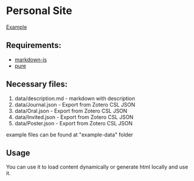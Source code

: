 Personal Site
=============

[Example](http://web.tecnico.ulisboa.pt/andre.verissimo)

## Requirements:

- [markdown-js](https://github.com/evilstreak/markdown-js)
- [pure](https://github.com/pure/pure)

## Necessary files:

1. data/description.md - markdown with description
1. data/Journal.json - Export from Zotero CSL JSON
1. data/Oral.json - Export from Zotero CSL JSON
1. data/Invited.json - Export from Zotero CSL JSON
1. data/Poster.json - Export from Zotero CSL JSON

example files can be found at "example-data" folder

## Usage

You can use it to load content dynamically or generate html locally and use it.
